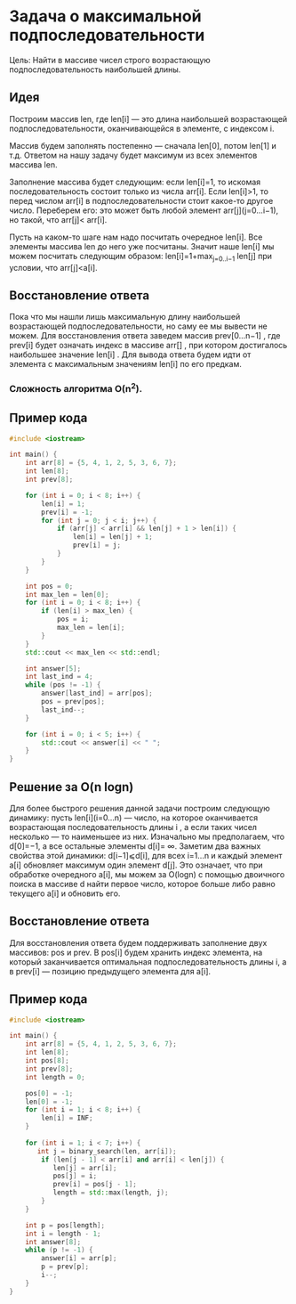 # Задача о максимальной подпоследовательности

Цель: Найти в массиве чисел строго возрастающую подпоследовательность наибольшей длины.

## Идея

Построим массив len, где len[i] — это длина наибольшей возрастающей подпоследовательности, оканчивающейся в элементе, с индексом i. 

Массив будем заполнять постепенно — сначала len[0], потом len[1] и т.д. Ответом на нашу задачу будет максимум из всех элементов массива len. 

Заполнение массива будет следующим: если len[i]=1, то искомая последовательность состоит только из числа
arr[i]. Если len[i]>1, то перед числом arr[i] в подпоследовательности стоит какое-то другое число. Переберем его: это может быть любой элемент arr[j]\(j=0...i−1), но такой, что arr[j]<
arr[i]. 

Пусть на каком-то шаге нам надо посчитать очередное len[i]. Все элементы массива len до него уже посчитаны. Значит наше len[i] мы можем посчитать следующим образом: len[i]=1+max<sub>j=0..i−1</sub> len[j] при условии, что arr[j]<a[i].

## Восстановление ответа

Пока что мы нашли лишь максимальную длину наибольшей возрастающей подпоследовательности, но саму ее мы вывести не можем. Для восстановления ответа заведем массив prev[0...n−1]
, где prev[i]
 будет означать индекс в массиве arr[]
, при котором достигалось наибольшее значение len[i]
. Для вывода ответа будем идти от элемента с максимальным значениям len[i]
 по его предкам.

 ### Сложность алгоритма O(n<sup>2</sup>).

## Пример кода
``` c++
#include <iostream>

int main() {
    int arr[8] = {5, 4, 1, 2, 5, 3, 6, 7};
    int len[8];
    int prev[8];

    for (int i = 0; i < 8; i++) {
        len[i] = 1;
        prev[i] = -1;
        for (int j = 0; j < i; j++) {  
            if (arr[j] < arr[i] && len[j] + 1 > len[i]) {
                len[i] = len[j] + 1;
                prev[i] = j;
            }
        }
    }

    int pos = 0;
    int max_len = len[0];
    for (int i = 0; i < 8; i++) {
        if (len[i] > max_len) {
            pos = i;
            max_len = len[i];
        }
    }
    std::cout << max_len << std::endl;  

    int answer[5];
    int last_ind = 4;
    while (pos != -1) {
        answer[last_ind] = arr[pos];
        pos = prev[pos];
        last_ind--;
    }

    for (int i = 0; i < 5; i++) {
        std::cout << answer[i] << " ";
    }
}
```

## Решение за O(n logn)

Для более быстрого решения данной задачи построим следующую динамику: пусть len[i]\(i=0...n) — число, на которое оканчивается возрастающая последовательность длины i
, а если таких чисел несколько — то наименьшее из них. Изначально мы предполагаем, что d[0]=−1, а все остальные элементы d[i]= ∞. Заметим два важных свойства этой динамики: d[i−1]⩽d[i], для всех i=1...n и каждый элемент a[i] обновляет максимум один элемент
d[j]. Это означает, что при обработке очередного a[i], мы можем за O(logn) c помощью двоичного поиска в массиве d найти первое число, которое больше либо равно текущего a[i] и обновить его.

## Восстановление ответа

Для восстановления ответа будем поддерживать заполнение двух массивов: pos и prev. В pos[i] будем хранить индекс элемента, на который заканчивается оптимальная подпоследовательность длины i, а в prev[i] — позицию предыдущего элемента для a[i].

## Пример кода

``` c++
#include <iostream>

int main() {
    int arr[8] = {5, 4, 1, 2, 5, 3, 6, 7};
    int len[8];
    int pos[8];
    int prev[8];
    int length = 0;

    pos[0] = -1;
    len[0] = -1;
    for (int i = 1; i < 8; i++) {
        len[i] = INF;
    }
       
    for (int i = 1; i < 7; i++) {
       int j = binary_search(len, arr[i]);
        if (len[j - 1] < arr[i] and arr[i] < len[j]) {
           len[j] = arr[i];
           pos[j] = i;
           prev[i] = pos[j - 1];
           length = std::max(length, j);
        }
    }

    int p = pos[length];
    int i = length - 1;
    int answer[8];
    while (p != -1) {
        answer[i] = arr[p];
        p = prev[p];
        i--;
    }
}
```